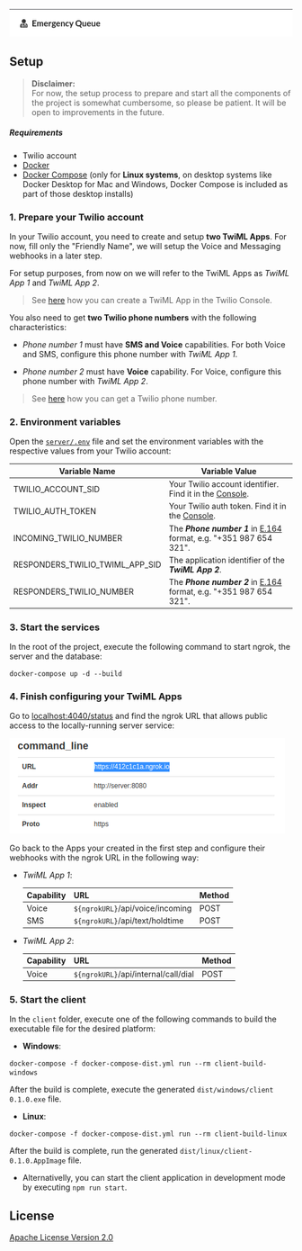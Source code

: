 ![header](header.png)

## Setup

> **Disclaimer:** <br>
> For now, the setup process to prepare and start all the components of the project is somewhat cumbersome, so please be patient. It will be open to improvements in the future.

##### Requirements

- Twilio account
- [Docker](https://docs.docker.com/get-docker/)
- [Docker Compose](https://docs.docker.com/compose/install/) (only for **Linux systems**, on desktop systems like Docker Desktop for Mac and Windows, Docker Compose is included as part of those desktop installs)

### 1. Prepare your Twilio account

In your Twilio account, you need to create and setup **two TwiML Apps**. For now, fill only the "Friendly Name", we will setup the Voice and Messaging webhooks in a later step.

For setup purposes, from now on we will refer to the TwiML Apps as _TwiML App 1_ and _TwiML App 2_.

> See [here](https://support.twilio.com/hc/en-us/articles/223180928-How-Do-I-Create-a-TwiML-App-) how you can create a TwiML App in the Twilio Console.

You also need to get **two Twilio phone numbers** with the following characteristics:

- _Phone number 1_ must have **SMS and Voice** capabilities. For both Voice and SMS, configure this phone number with _TwiML App 1_.

- _Phone number 2_ must have **Voice** capability. For Voice, configure this phone number with _TwiML App 2_.

> See [here](https://support.twilio.com/hc/en-us/articles/223135247-How-to-Search-for-and-Buy-a-Twilio-Phone-Number-from-Console) how you can get a Twilio phone number.

### 2. Environment variables

Open the [`server/.env`](server/.env) file and set the environment variables with the respective values from your Twilio account:

| Variable Name | Variable Value |
| --- | --- |
| TWILIO_ACCOUNT_SID | Your Twilio account identifier. Find it in the [Console](https://www.twilio.com/console). |
| TWILIO_AUTH_TOKEN | Your Twilio auth token. Find it in the [Console](https://www.twilio.com/console). |
| INCOMING_TWILIO_NUMBER | The **_Phone number 1_** in [E.164](https://en.wikipedia.org/wiki/E.164) format, e.g. "+351 987 654 321". |
| RESPONDERS_TWILIO_TWIML_APP_SID | The application identifier of the **_TwiML App 2_**. |
| RESPONDERS_TWILIO_NUMBER | The **_Phone number 2_** in [E.164](https://en.wikipedia.org/wiki/E.164) format, e.g. "+351 987 654 321". |


### 3. Start the services

In the root of the project, execute the following command to start ngrok, the server and the database:

```
docker-compose up -d --build
```

### 4. Finish configuring your TwiML Apps

Go to [localhost:4040/status](http://localhost:4040/status) and find the ngrok URL that allows public access to the locally-running server service:

![ngrok-URL](README-ngrok.png)

Go back to the Apps your created in the first step and configure their webhooks with the ngrok URL in the following way:

- _TwiML App 1_:

    | Capability | URL | Method |
    | --- | --- | --- |
    | Voice | `${ngrokURL}`/api/voice/incoming | POST |
    | SMS | `${ngrokURL}`/api/text/holdtime | POST |

- _TwiML App 2_:

    | Capability | URL | Method |
    | --- | --- | --- |
    | Voice | `${ngrokURL}`/api/internal/call/dial  | POST |

### 5. Start the client

In the `client` folder, execute one of the following commands to build the executable file for the desired platform:

- **Windows**: 

```
docker-compose -f docker-compose-dist.yml run --rm client-build-windows
```

After the build is complete, execute the generated `dist/windows/client 0.1.0.exe` file.

- **Linux**: 

```
docker-compose -f docker-compose-dist.yml run --rm client-build-linux
```

After the build is complete, run the generated `dist/linux/client-0.1.0.AppImage` file.

- Alternativelly, you can start the client application in development mode by executing `npm run start`.

## License

[Apache License Version 2.0](http://www.apache.org/licenses/LICENSE-2.0)
